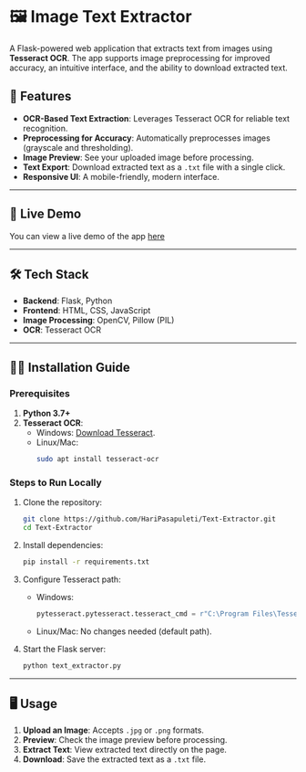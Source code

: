 # 🖼️ Image Text Extractor

A Flask-powered web application that extracts text from images using **Tesseract OCR**. The app supports image preprocessing for improved accuracy, an intuitive interface, and the ability to download extracted text.


## 🌟 Features

- **OCR-Based Text Extraction**: Leverages Tesseract OCR for reliable text recognition.
- **Preprocessing for Accuracy**: Automatically preprocesses images (grayscale and thresholding).
- **Image Preview**: See your uploaded image before processing.
- **Text Export**: Download extracted text as a `.txt` file with a single click.
- **Responsive UI**: A mobile-friendly, modern interface.

---

## 🚀 Live Demo

You can view a live demo of the app [here](https://your-demo-link.com)  

---

## 🛠️ Tech Stack

- **Backend**: Flask, Python
- **Frontend**: HTML, CSS, JavaScript
- **Image Processing**: OpenCV, Pillow (PIL)
- **OCR**: Tesseract OCR

---

## 🧑‍💻 Installation Guide

### Prerequisites
1. **Python 3.7+**
2. **Tesseract OCR**:
   - Windows: [Download Tesseract](https://github.com/tesseract-ocr/tesseract).
   - Linux/Mac:
     ```bash
     sudo apt install tesseract-ocr
     ```

### Steps to Run Locally

1. Clone the repository:
   ```bash
   git clone https://github.com/HariPasapuleti/Text-Extractor.git
   cd Text-Extractor
   ```

2. Install dependencies:
   ```bash
   pip install -r requirements.txt
   ```

3. Configure Tesseract path:
   - Windows:
     ```python
     pytesseract.pytesseract.tesseract_cmd = r"C:\Program Files\Tesseract-OCR\tesseract.exe"
     ```
   - Linux/Mac: No changes needed (default path).

4. Start the Flask server:
   ```bash
   python text_extractor.py
   ```
<!--
5. Open the app in your browser:
   ```
   http://localhost:5000
   ```
-->
---

## 🖥️ Usage

1. **Upload an Image**: Accepts `.jpg` or `.png` formats.
2. **Preview**: Check the image preview before processing.
3. **Extract Text**: View extracted text directly on the page.
4. **Download**: Save the extracted text as a `.txt` file.


